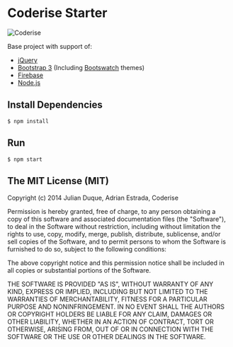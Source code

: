 # Coderise Starter

![Coderise](https://camo.githubusercontent.com/77ffa9a568de736030c30bdfdc2ae69b30701f67/687474703a2f2f63697472692e636f2f636f6465726973652f6c6f676f2e706e67)

Base project with support of:

* [jQuery](http://jquery.com)
* [Bootstrap 3](http://getbootstrap.com) (Including [Bootswatch](http://bootswatch.com) themes)
* [Firebase](http://firebase.io)
* [Node.js](http://nodejs.org)

## Install Dependencies

```
$ npm install
```

## Run

```
$ npm start
```

## The MIT License (MIT)

Copyright (c) 2014 Julian Duque, Adrian Estrada, Coderise

Permission is hereby granted, free of charge, to any person obtaining a copy
of this software and associated documentation files (the "Software"), to deal
in the Software without restriction, including without limitation the rights
to use, copy, modify, merge, publish, distribute, sublicense, and/or sell
copies of the Software, and to permit persons to whom the Software is
furnished to do so, subject to the following conditions:

The above copyright notice and this permission notice shall be included in
all copies or substantial portions of the Software.

THE SOFTWARE IS PROVIDED "AS IS", WITHOUT WARRANTY OF ANY KIND, EXPRESS OR
IMPLIED, INCLUDING BUT NOT LIMITED TO THE WARRANTIES OF MERCHANTABILITY,
FITNESS FOR A PARTICULAR PURPOSE AND NONINFRINGEMENT. IN NO EVENT SHALL THE
AUTHORS OR COPYRIGHT HOLDERS BE LIABLE FOR ANY CLAIM, DAMAGES OR OTHER
LIABILITY, WHETHER IN AN ACTION OF CONTRACT, TORT OR OTHERWISE, ARISING FROM,
OUT OF OR IN CONNECTION WITH THE SOFTWARE OR THE USE OR OTHER DEALINGS IN
THE SOFTWARE.
